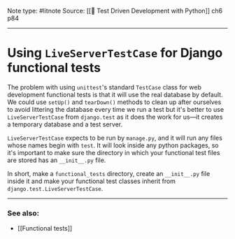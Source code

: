 Note type: #litnote
Source: [[📖 Test Driven Development with Python]] ch6 p84

---
# Using `LiveServerTestCase` for Django functional tests
The problem with using `unittest`'s standard `TestCase` class for web development functional tests is that it will use the real database by default. We could use `setUp()` and `tearDown()` methods to clean up after ourselves to avoid littering the database every time we run a test but it's better to use `LiveServerTestCase` from `django.test` as it does the work for us—it creates a temporary database and a test server.

`LiveServerTestCase` expects to be run by `manage.py`, and it will run any files whose names begin with `test`. It will look inside any python packages, so it's important to make sure the directory in which your functional test files are stored has an `__init__.py` file.

In short, make a `functional_tests` directory, create an `__init__.py` file inside it and make your functional test classes inherit from `django.test.LiveServerTestCase`.

---
### See also:
- [[Functional tests]]